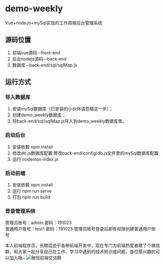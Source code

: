 # demo-weekly
Vue+nodeJs+mySql实现的工作周报后台管理系统


## 源码位置
1. 前端vue源码--front-end
2. 后台nodejs源码--back-end
3. 数据库--back-end/sql/sqlMap.js


## 运行方式
### 导入数据库
1. 安装mySql数据库（已安装的小伙伴请忽略这一步）；
2. 创建demo_weekly数据库；
3. 将back-end/sql/sqlMap.js导入到demo_weekly数据库里。

### 启动后台
1. 安装依赖
   npm install
2. 修改db.js数据库配置
   修改back-end/config/db.js文件里的mySql数据库配置
3. 运行
   nodemon index.js

### 启动前端
1. 安装依赖
   npm install
2. 运行
   npm run serve
3. 打包
   npm run build

### 登录管理系统
管理员账号：admin    密码：191023  
普通用户账号：test1    密码：191023
管理员账号登录后即有权限创建普通用户账号  
  

本人前端程序员，长期混迹于各种前端开发中，现在专门为前端热爱者建了个微信群，和大家一起分享自己在工作、学习中遇到的技术知识或问题，各位感兴趣的可以加入哦~ 
![微信前端交流群](http://daipianpian.com/common/images/weChatGroup.jpg)
